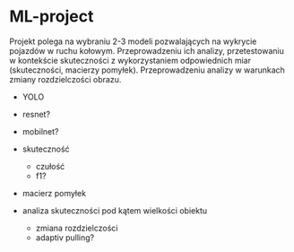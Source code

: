 # ML-project
Projekt polega na wybraniu 2-3 modeli pozwalających na wykrycie pojazdów w ruchu kołowym. Przeprowadzeniu ich analizy, przetestowaniu w kontekście skuteczności z wykorzystaniem odpowiednich miar (skuteczności, macierzy pomyłek). Przeprowadzeniu analizy w warunkach zmiany rozdzielczości obrazu.

- YOLO
- resnet?
- mobilnet?



- skuteczność
    - czułość
    - f1?


- macierz pomyłek


- analiza skuteczności pod kątem wielkości obiektu
    - zmiana rozdzielczości
    - adaptiv pulling?

